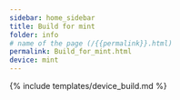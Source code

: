 ```yaml
---
sidebar: home_sidebar
title: Build for mint
folder: info
# name of the page (/{{permalink}}.html)
permalink: Build_for_mint.html
device: mint
---
```

{% include templates/device_build.md %}
